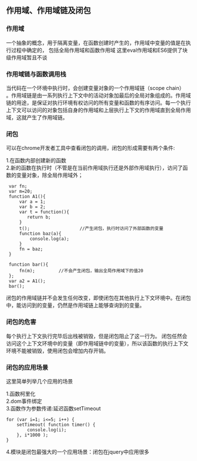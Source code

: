 ## 作用域、作用域链及闭包

### 作用域
   一个抽象的概念，用于隔离变量，在函数创建时产生的，作用域中变量的值是在执行过程中确定的，
包括全局作用域和函数作用域
这里eval作用域和ES6提供了块级作用域暂且不谈
    
### 作用域链与函数调用栈
  当代码在一个环境中执行时，会创建变量对象的一个作用域链（scope chain） 。作用域链是由一系列执行上下文中的活动对象加最后的全局对象组成的。作用域链的用途，是保证对执行环境有权访问的所有变量和函数的有序访问。每一个执行上下文可以访问的对象包括自身的作用域和上层执行上下文的作用域直到全局作用域，这就产生了作用域链。


### 闭包
可以在chrome开发者工具中查看闭包的调用，闭包的形成需要有两个条件:

  1.在函数内部创建新的函数    
  2.新的函数在执行时（不管是在当前作用域执行还是外部作用域执行），访问了函数的变量对象，除全局作用域外；

     var fn;
     var m=20;
     function A1(){
         var a = 1;
         var b = 2;
         var t = function(){
            return b;
         }
         t();                   //产生闭包，执行时访问了外部函数的变量
         function baz(a){
             console.log(a);
         }
         fn = baz;
     }

     function bar(){
         fn(m);         //不会产生闭包，输出全局作用域下的值20
     };
     var a2 = A1();
     bar();

 闭包的作用域链并不会发生任何改变，即使闭包在其他执行上下文环境中。在闭包中，能访问到的变量，仍然是作用域链上能够查询到的变量。

### 闭包的危害
每个执行上下文执行完毕后出栈被销毁，但是闭包阻止了这一行为。
闭包任然会访问这个上下文环境中的变量（即作用域链中的变量），所以该函数的执行上下文环境不能被销毁，使用闭包会增加内存开销。


### 闭包的应用场景
这里简单列举几个应用的场景

  1.函数柯里化<br/>
  2.dom事件绑定<br/>
  3.函数作为参数传递:延迟函数setTimeout 
  
    for (var i=1; i<=5; i++) {
        setTimeout( function timer() {
            console.log(i);
        }, i*1000 );
    }
    
  4.模块是闭包最强大的一个应用场景：闭包在jquery中应用很多
